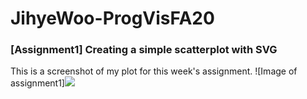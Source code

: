 # JihyeWoo-ProgVisFA20

<h3> [Assignment1] Creating a simple scatterplot with SVG</h3>
This is a screenshot of my plot for this week's assignment.
![Image of assignment1]<img src="https://github.com/jwoo24/JihyeWoo-ProgVisFA20/blob/master/Assignment1/assignment1_screenshot.png?raw=true")

